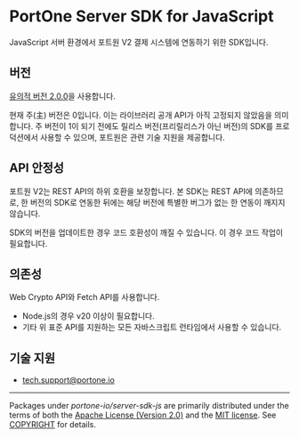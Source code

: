 # PortOne Server SDK for JavaScript

JavaScript 서버 환경에서 포트원 V2 결제 시스템에 연동하기 위한 SDK입니다.

## 버전

[유의적 버전 2.0.0](https://semver.org/spec/v2.0.0.html)을 사용합니다.

현재 주(主) 버전은 0입니다. 이는 라이브러리 공개 API가 아직 고정되지 않았음을 의미합니다. 주 버전이 1이 되기 전에도 릴리스 버전(프리릴리스가 아닌 버전)의 SDK를 프로덕션에서 사용할 수 있으며, 포트원은 관련 기술 지원을 제공합니다.

## API 안정성

포트원 V2는 REST API의 하위 호환을 보장합니다. 본 SDK는 REST API에 의존하므로, 한 버전의 SDK로 연동한 뒤에는 해당 버전에 특별한 버그가 없는 한 연동이 깨지지 않습니다.

SDK의 버전을 업데이트한 경우 코드 호환성이 깨질 수 있습니다. 이 경우 코드 작업이 필요합니다.

## 의존성

Web Crypto API와 Fetch API를 사용합니다.
- Node.js의 경우 v20 이상이 필요합니다.
- 기타 위 표준 API를 지원하는 모든 자바스크립트 런타임에서 사용할 수 있습니다.

## 기술 지원

- tech.support@portone.io

---

Packages under _portone-io/server-sdk-js_ are primarily distributed under the terms of
both the [Apache License (Version 2.0)] and the [MIT license]. See [COPYRIGHT]
for details.

[MIT license]: ../../LICENSE-MIT
[Apache License (Version 2.0)]: ../../LICENSE-APACHE
[COPYRIGHT]: ../../COPYRIGHT
